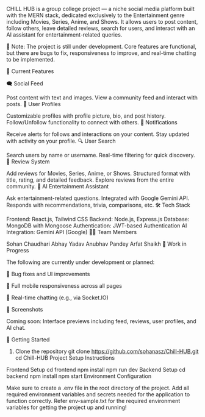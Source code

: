 CHILL HUB is a group college project — a niche social media platform built with the MERN stack, dedicated exclusively to the Entertainment genre including Movies, Series, Anime, and Shows. It allows users to post content, follow others, leave detailed reviews, search for users, and interact with an AI assistant for entertainment-related queries.

🚧 Note: The project is still under development. Core features are functional, but there are bugs to fix, responsiveness to improve, and real-time chatting to be implemented.


🌟 Current Features

🗨️ Social Feed

Post content with text and images.
View a community feed and interact with posts.
👤 User Profiles

Customizable profiles with profile picture, bio, and post history.
Follow/Unfollow functionality to connect with others.
🔔 Notifications

Receive alerts for follows and interactions on your content.
Stay updated with activity on your profile.
🔍 User Search

Search users by name or username.
Real-time filtering for quick discovery.
🍿 Review System

Add reviews for Movies, Series, Anime, or Shows.
Structured format with title, rating, and detailed feedback.
Explore reviews from the entire community.
🤖 AI Entertainment Assistant

Ask entertainment-related questions.
Integrated with Google Gemini API.
Responds with recommendations, trivia, comparisons, etc.
🛠 Tech Stack

Frontend: React.js, Tailwind CSS
Backend: Node.js, Express.js
Database: MongoDB with Mongoose
Authentication: JWT-based Authentication
AI Integration: Gemini API (Google)
🧑‍💻 Team Members

Sohan Chaudhari
Abhay Yadav
Anubhav Pandey
Arfat Shaikh
🚧 Work in Progress

The following are currently under development or planned:

🔧 Bug fixes and UI improvements

📱 Full mobile responsiveness across all pages

💬 Real-time chatting (e.g., via Socket.IO)

📸 Screenshots

Coming soon: Interface previews including feed, reviews, user profiles, and AI chat.

🚀 Getting Started

1. Clone the repository
git clone https://github.com/sohanasz/Chill-HUB.git
cd Chill-HUB
Project Setup Instructions

Frontend Setup
cd frontend
npm install
npm run dev
Backend Setup
cd backend
npm install
npm start
Environment Configuration

Make sure to create a .env file in the root directory of the project.
Add all required environment variables and secrets needed for the application to function correctly. Refer env-sample.txt for the required environment variables for getting the project up and running!
